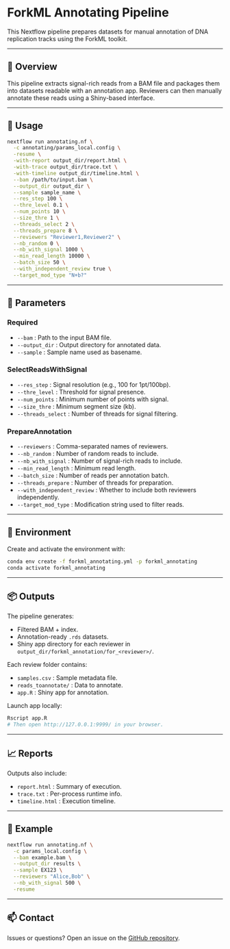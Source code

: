 
# ForkML Annotating Pipeline

This Nextflow pipeline prepares datasets for manual annotation of DNA replication tracks using the ForkML toolkit.

---

## 🧩 Overview
This pipeline extracts signal-rich reads from a BAM file and packages them into datasets readable with an annotation app. Reviewers can then manually annotate these reads using a Shiny-based interface.

---

## 🔧 Usage
```bash
nextflow run annotating.nf \
  -c annotating/params_local.config \
  -resume \
  -with-report output_dir/report.html \
  -with-trace output_dir/trace.txt \
  -with-timeline output_dir/timeline.html \
  --bam /path/to/input.bam \
  --output_dir output_dir \
  --sample sample_name \
  --res_step 100 \
  --thre_level 0.1 \
  --num_points 10 \
  --size_thre 1 \
  --threads_select 2 \
  --threads_prepare 8 \
  --reviewers "Reviewer1,Reviewer2" \
  --nb_random 0 \
  --nb_with_signal 1000 \
  --min_read_length 10000 \
  --batch_size 50 \
  --with_independent_review true \
  --target_mod_type "N+b?"
```

---

## 🧪 Parameters

### Required
- `--bam` : Path to the input BAM file.
- `--output_dir` : Output directory for annotated data.
- `--sample` : Sample name used as basename.

### SelectReadsWithSignal
- `--res_step` : Signal resolution (e.g., 100 for 1pt/100bp).
- `--thre_level` : Threshold for signal presence.
- `--num_points` : Minimum number of points with signal.
- `--size_thre` : Minimum segment size (kb).
- `--threads_select` : Number of threads for signal filtering.

### PrepareAnnotation
- `--reviewers` : Comma-separated names of reviewers.
- `--nb_random` : Number of random reads to include.
- `--nb_with_signal` : Number of signal-rich reads to include.
- `--min_read_length` : Minimum read length.
- `--batch_size` : Number of reads per annotation batch.
- `--threads_prepare` : Number of threads for preparation.
- `--with_independent_review` : Whether to include both reviewers independently.
- `--target_mod_type` : Modification string used to filter reads.

---

## 🧬 Environment
Create and activate the environment with:
```bash
conda env create -f forkml_annotating.yml -p forkml_annotating
conda activate forkml_annotating
```

---

## 📦 Outputs
The pipeline generates:
- Filtered BAM + index.
- Annotation-ready `.rds` datasets.
- Shiny app directory for each reviewer in `output_dir/forkml_annotation/for_<reviewer>/`.

Each review folder contains:
- `samples.csv` : Sample metadata file.
- `reads_toannotate/` : Data to annotate.
- `app.R` : Shiny app for annotation.

Launch app locally:
```bash
Rscript app.R
# Then open http://127.0.0.1:9999/ in your browser.
```

---

## 📈 Reports
Outputs also include:
- `report.html` : Summary of execution.
- `trace.txt` : Per-process runtime info.
- `timeline.html` : Execution timeline.

---

## 📁 Example
```bash
nextflow run annotating.nf \
  -c params_local.config \
  --bam example.bam \
  --output_dir results \
  --sample EX123 \
  --reviewers "Alice,Bob" \
  --nb_with_signal 500 \
  -resume
```

---

## 📫 Contact
Issues or questions? Open an issue on the [GitHub repository](https://github.com/touala/forkml).
